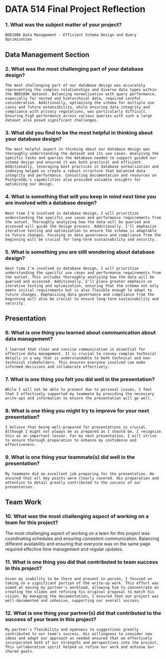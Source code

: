 
# DATA 514 Final Project Reflection


### 1. What was the subject matter of your project?
	BDD100K Data Management - Efficient Schema Design and Query Optimization

## Data Management Section

### 2. What was the most challenging part of your database design?
	The most challenging part of our database design was accurately representing the complex relationships and diverse data types within the BDD100K dataset. Balancing normalization with query performance, especially for nested and hierarchical data, required careful consideration. Additionally, optimizing the schema for multiple use cases and future extensibility, while ensuring data integrity and compliance with privacy regulations, was particularly difficult. Ensuring high performance across various queries with such a large dataset also posed significant challenges.

### 3. What did you find to be the most helpful in thinking about your database design?
	The most helpful aspect in thinking about our database design was thoroughly understanding the dataset and its use cases. Analyzing the specific tasks and queries the database needed to support guided our schema design and ensured it was both practical and efficient. Additionally, leveraging best practices in database normalization and indexing helped us create a robust structure that balanced data integrity and performance. Consulting documentation and resources on PostgreSQL's capabilities also provided valuable insights for optimizing our design.

### 4. What is something that will you keep in mind next time you are involved with a database design?
	Next time I'm involved in database design, I will prioritize understanding the specific use cases and performance requirements from the outset. Thoroughly analyzing how the data will be queried and accessed will guide the design process. Additionally, I'll emphasize iterative testing and optimization to ensure the schema is adaptable to future changes. Focusing on data governance and compliance from the beginning will be crucial for long-term sustainability and security.


### 5. What is something you are still wondering about database design?
	Next time I'm involved in database design, I will prioritize understanding the specific use cases and performance requirements from the outset. This includes thoroughly analyzing how the data will be queried and accessed. Additionally, I'll place greater emphasis on iterative testing and optimization, ensuring that the schema not only meets initial requirements but is also flexible enough to adapt to future changes. Emphasizing data governance and compliance from the beginning will also be crucial to ensure long-term sustainability and security.


## Presentation

### 6. What is one thing you learned about communication about data management?
	I learned that clear and concise communication is essential for effective data management. It is crucial to convey complex technical details in a way that is understandable to both technical and non-technical stakeholders. This ensures everyone involved can make informed decisions and collaborate effectively.

### 7. What is one thing you felt you did well in the presentation?
	While I will not be able to present due to personal issues, I feel that I effectively supported my teammate by providing the necessary write-ups and information to ensure the presentation will go well.


### 8. What is one thing you might try to improve for your next presentation?
	I believe that being well-prepared for presentations is crucial. Although I might not always be as prepared as I should be, I recognize this as an important lesson. For my next presentation, I will strive to ensure thorough preparation to enhance my confidence and effectiveness.

### 9. What is one thing your teammate(s) did well in the presentation?
	My teammate did an excellent job preparing for the presentation. He ensured that all key points were clearly covered. His preparation and attention to detail greatly contributed to the success of our presentation.


## Team Work

### 10. What was the most challenging aspect of working on a team for this project?
The most challenging aspect of working on a team for this project was coordinating schedules and ensuring consistent communication. Balancing different availability and ensuring that everyone was on the same page required effective time management and regular updates.

### 11. What is one thing you did that contributed to team success in this project?
	Given my inability to be there and present in person, I focused on taking on a significant portion of the write-up work. This effort was aimed at easing my partner's workload, allowing him to concentrate on creating the slides and refining his original proposal to match his vision. By managing the documentation, I ensured that our project was well-documented and cohesive, supporting our overall success.

### 12. What is one thing your partner(s) did that contributed to the success of your team in this project?
	My partner's flexibility and openness to suggestions greatly contributed to our team's success. His willingness to consider new ideas and adapt our approach as needed ensured that we effectively incorporated both of our strengths and perspectives into the project. This collaborative spirit helped us refine our work and achieve our shared goals.







